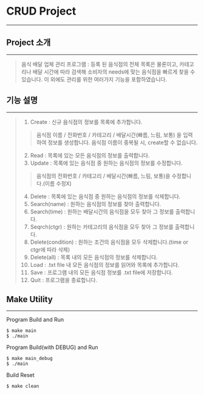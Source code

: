 # CRUD Project #
------------
## Project 소개 ##
------------
> 음식 배달 업체 관리 프로그램
> : 등록 된 음식점의 전체 목록은 물론이고, 카테고리나 배달 시간에 따라 검색해 소비자의 needs에 맞는 음식점을 빠르게 찾을 수 있습니다.
> 이 외에도 관리를 위한 여러가지 기능을 포함하였습니다.

## 기능 설명 ##
------------
> 1. Create : 신규 음식점의 정보를 목록에 추가합니다.
>> 음식점 이름 / 전화번호 / 카테고리 / 배달시간(빠름, 느림, 보통) 을 입력하여 정보를 생성합니다.
>> 음식점 이름이 중복될 시, create할 수 없습니다.
> 2. Read : 목록에 있는 모든 음식점의 정보를 출력합니다.
> 3. Update : 목록에 있는 음식점 중 원하는 음식점의 정보를 수정합니다.
>> 음식점의 전화번호 / 카테고리 / 배달시간(빠름, 느림, 보통)을 수정합니다.(이름 수정X)
> 4. Delete : 목록에 있는 음식점 중 원하는 음식점의 정보를 삭제합니다.
> 5. Search(name) : 원하는 음식점의 정보를 찾아 출력합니다.
> 6. Search(time) : 원하는 배달시간의 음식점을 모두 찾아 그 정보를 출력합니다.
> 7. Seqrch(ctgr) : 원하는 카테고리의 음식점을 모두 찾아 그 정보를 출력합니다.
> 8. Delete(condition) : 원하는 조건의 음식점을 모두 삭제합니다.(time or ctgr에 따라 삭제)
> 9. Delete(all) : 목록 내의 모든 음식점의 정보를 삭제합니다.
> 10. Load : .txt file 내 모든 음식점의 정보를 읽어와 목록에 추가합니다.
> 11. Save : 프로그램 내의 모든 음식점 정보를 .txt file에 저장합니다.
> 0. Quit : 프로그램을 종료합니다.

## Make Utility ##
------------
Program Build and Run
```
$ make main
$ ./main
```

Program Build(with DEBUG) and Run
```
$ make main_debug
$ ./main
```

Build Reset
```
$ make clean
```

